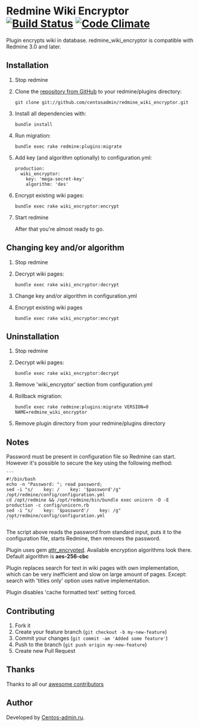 # Redmine Wiki Encryptor [![Build Status](https://travis-ci.org/centosadmin/redmine_wiki_encryptor.svg?branch=master)](https://travis-ci.org/centosadmin/redmine_wiki_encryptor) [![Code Climate](https://codeclimate.com/github/centosadmin/redmine_wiki_encryptor/badges/gpa.svg)](https://codeclimate.com/github/centosadmin/redmine_wiki_encryptor)

Plugin encrypts wiki in database. redmine_wiki_encryptor is compatible with Redmine 3.0 and later.

## Installation

1. Stop redmine

2. Clone the [repository from GitHub](https://github.com/centosadmin/redmine_wiki_encryptor) to your redmine/plugins directory:

    ```
    git clone git://github.com/centosadmin/redmine_wiki_encryptor.git
    ```

3. Install all dependencies with:

    ```
    bundle install
    ```

4. Run migration:

    ```
    bundle exec rake redmine:plugins:migrate
    ```

5. Add key (and algorithm optionally) to configuration.yml:

    ```
    production:
      wiki_encryptor:
        key: 'mega-secret-key'
        algorithm: 'des'
    ```

6. Encrypt existing wiki pages:

    ```
    bundle exec rake wiki_encryptor:encrypt
    ```

7. Start redmine

    After that you're almost ready to go.

## Changing key and/or algorithm

1. Stop redmine

2. Decrypt wiki pages:

    ```
    bundle exec rake wiki_encryptor:decrypt
    ```

3. Change key and/or algorithm in configuration.yml

4. Encrypt existing wiki pages

    ```
    bundle exec rake wiki_encryptor:encrypt
    ```

## Uninstallation

1. Stop redmine

2. Decrypt wiki pages:

    ```
    bundle exec rake wiki_encryptor:decrypt
    ```

3. Remove 'wiki_encryptor' section from configuration.yml

4. Rollback migration:

    ```
    bundle exec rake redmine:plugins:migrate VERSION=0 NAME=redmine_wiki_encryptor
    ```

5. Remove plugin directory from your redmine/plugins directory

## Notes

Password must be present in configuration file so Redmine can start. However it's possible to secure the key using the following method:

    ```
    #!/bin/bash
    echo -n "Password: "; read password;
    sed -i "s/    key: /    key: '$password'/g" /opt/redmine/config/configuration.yml
    cd /opt/redmine && /opt/redmine/bin/bundle exec unicorn -D -E production -c config/unicorn.rb
    sed -i "s/    key: '$password'/    key: /g" /opt/redmine/config/configuration.yml
    ```

The script above reads the password from standard input, puts it to the configuration file, starts Redmine, then removes the password.

Plugin uses gem [attr_encrypted](https://github.com/shuber/attr_encrypted). Available encryption algorithms look there.
Default algorithm is **aes-256-cbc**

Plugin replaces search for text in wiki pages with own implementation, which can be very inefficient and slow on large amount of pages.
Except: search with 'titles only' option uses native implementation.

Plugin disables 'cache formatted text' setting forced.

## Contributing

1. Fork it
2. Create your feature branch (`git checkout -b my-new-feature`)
3. Commit your changes (`git commit -am 'Added some feature'`)
4. Push to the branch (`git push origin my-new-feature`)
5. Create new Pull Request

## Thanks

Thanks to all our [awesome
contributors](https://github.com/centosadmin/redmine_wiki_encryptor/graphs/contributors)

## Author

Developed by [Centos-admin.ru](https://centos-admin.ru/).
